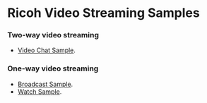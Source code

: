 # Ricoh Video Streaming Samples

### Two-way video streaming

* [Video Chat Sample](https://github.com/ricohapi/video-streaming-sample-app/tree/master/samples/towway).

### One-way video streaming

* [Broadcast Sample](https://github.com/ricohapi/video-streaming-sample-app/tree/master/samples/oneway-broadcast).
* [Watch Sample](https://github.com/ricohapi/video-streaming-sample-app/tree/master/samples/oneway-watch).
